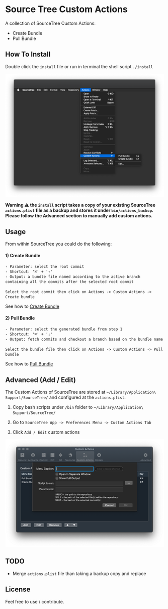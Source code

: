 # Source Tree Custom Actions

A collection of SourceTree Custom Actions:

- Create Bundle
- Pull Bundle

## How To Install

Double click the `install` file or run in terminal the shell script `./install`

![Custom Actions Installed](/resources/installed-custom-actions.png)

**Warning ⚠️ the `install` script takes a copy of your existing SourceTree `actions.plist` file as a backup and stores it under `bin/actions_backup`. Please follow the Advanced section to manually add custom actions.**

## Usage

From within SourceTree you could do the following:

#### 1) Create Bundle
```
- Parameter: select the root commit
- Shortcut: '⌘' + '↑'
- Output: a bundle file named according to the active branch containing all the commits after the selected root commit

Select the root commit then click on Actions -> Custom Actions -> Create bundle
```
See how to [Create Bundle](/resources/create-bundle.gif)

#### 2) Pull Bundle
```
- Parameter: select the generated bundle from step 1
- Shortcut: '⌘' + '↓'
- Output: fetch commits and checkout a branch based on the bundle name

Select the bundle file then click on Actions -> Custom Actions -> Pull bundle
```
See how to [Pull Bundle](/resources/pull-bundle.gif)

## Advanced (Add / Edit)

The Custom Actions of SourceTree are stored at `~/Library/Application\ Support/SourceTree/` and configured at the `actions.plist`.

1) Copy bash scripts under `/bin` folder to `~/Library/Application\ Support/SourceTree/`

2) Go to `SourceTree App -> Preferences Menu -> Custom Actions Tab` 

3) Click `Add / Edit` custom actions

![Add / Edit Custom Actions](/resources/advanced-custom-actions.png)

## TODO

- Merge `actions.plist` file than taking a backup copy and replace

## License

Feel free to use / contribute.
